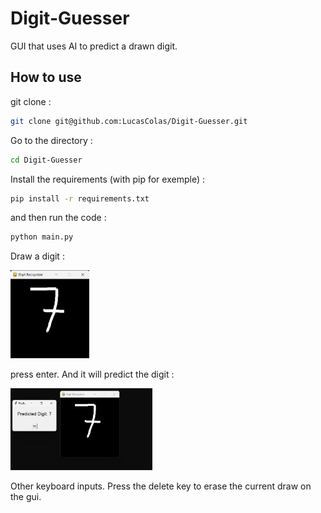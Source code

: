 # Digit-Guesser

GUI that uses AI to predict a drawn digit.

## How to use
git clone :
```bash
git clone git@github.com:LucasColas/Digit-Guesser.git
```
Go to the directory :
```bash
cd Digit-Guesser
```
Install the requirements (with pip for exemple) :
```bash
pip install -r requirements.txt
```

and then run the code : 
```bash
python main.py
```

Draw a digit :

<img src="https://github.com/LucasColas/Digit-Guesser/blob/main/img/gui.png" width=25% height=25%>

press enter. And it will predict the digit : 

<img src="https://github.com/LucasColas/Digit-Guesser/blob/main/img/gui_pred.png" width=45% height=35%>


Other keyboard inputs. Press the delete key to erase the current draw on the gui.
